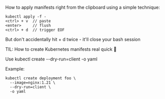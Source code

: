 How to apply manifests right from the clipboard using a simple technique:

```
kubectl apply -f -
<ctrl> + v  // paste
<enter>     // flush
<ctrl> + d  // trigger EOF
```

But don't accidentally hit <ctrl> + d twice - it'll close your bash session

TIL: How to create Kubernetes manifests real quick 🤯

Use kubectl create --dry-run=client -o yaml

Example:

```
kubectl create deployment foo \
  --image=nginx:1.21 \
  --dry-run=client \
  -o yaml
```
